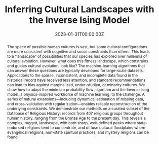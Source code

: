 ---
title: 'Inferring Cultural Landscapes with the Inverse Ising Model '

# Authors
# If you created a profile for a user (e.g. the default `admin` user), write the username (folder name) here
# and it will be replaced with their full name and linked to their profile.
authors:
  - admin
  - Simon DeDeo

# Author notes (optional)
#author_notes:
#  - 'Equal contribution'
#  - 'Equal contribution'

date: '2023-01-31T00:00:00Z'
doi: 'https://doi.org/10.3390/e25020264'

# Schedule page publish date (NOT publication's date).
publishDate: '2023-03-21T00:00:00Z'

# Publication type.
# Legend: 0 = Uncategorized; 1 = Conference paper; 2 = Journal article;
# 3 = Preprint / Working Paper; 4 = Report; 5 = Book; 6 = Book section;
# 7 = Thesis; 8 = Patent
publication_types: ['2']

# Publication name and optional abbreviated publication name.
publication: In *Entropy*
publication_short: In *Entropy*

abstract: The space of possible human cultures is vast, but some cultural configurations are more consistent with cognitive and social constraints than others. This leads to a “landscape” of possibilities that our species has explored over millennia of cultural evolution. However, what does this fitness landscape, which constrains and guides cultural evolution, look like? The machine-learning algorithms that can answer these questions are typically developed for large-scale datasets. Applications to the sparse, inconsistent, and incomplete data found in the historical record have received less attention, and standard recommendations can lead to bias against marginalized, under-studied, or minority cultures. We show how to adapt the minimum probability flow algorithm and the Inverse Ising model, a physics-inspired workhorse of machine learning, to the challenge. A series of natural extensions—including dynamical estimation of missing data, and cross-validation with regularization—enables reliable reconstruction of the underlying constraints. We demonstrate our methods on a curated subset of the Database of Religious History; records from 407 religious groups throughout human history, ranging from the Bronze Age to the present day. This reveals a complex, rugged, landscape, with both sharp, well-defined peaks where state-endorsed religions tend to concentrate, and diffuse cultural floodplains where evangelical religions, non-state spiritual practices, and mystery religions can be found.

# Summary. An optional shortened abstract.
summary: We present an improved method to estimate a landscape model on biased and inconsistent data in the "small data" limit. We demonstrate the method on a curated subset of the Database of Religious History.

tags: [Machine Learning, Physics, Cultural Evolution, Inverse Ising Model, Minimum Probability Flow, Regularization, Cross-Validation, Missing Data, Database of Religious History, Religious History]

# Display this page in the Featured widget?
featured: true

# Custom links (uncomment lines below)
# links:
# - name: Custom Link
#   url: http://example.org

url_article: 'https://www.mdpi.com/1099-4300/25/2/264'
url_cite: # this works 
url_code: 'https://github.com/victor-m-p/cultural-landscapes'
#url_slides: '' # insert slides here 
url_video: 'https://www.youtube.com/live/Zbh8GEkG0Uk?feature=share'

# Featured image
# To use, add an image named `featured.jpg/png` to your page's folder.
image:
  caption: '' # insert a picture. 
  focal_point: ''
  preview_only: false

# Associated Projects (optional).
#   Associate this publication with one or more of your projects.
#   Simply enter your project's folder or file name without extension.
#   E.g. `internal-project` references `content/project/internal-project/index.md`.
#   Otherwise, set `projects: []`.
projects:
  - example

# Slides (optional).
#   Associate this publication with Markdown slides.
#   Simply enter your slide deck's filename without extension.
#   E.g. `slides: "example"` references `content/slides/example/index.md`.
#   Otherwise, set `slides: ""`.
slides: example
---